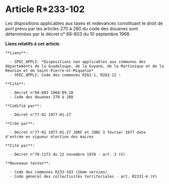 # Article R*233-102

Les dispositions applicables aux taxes et redevances constituant le droit de port prévu par les articles 270 à 280 du code
des douanes sont déterminées par le décret n° 68-803 du 10 septembre 1968.

**Liens relatifs à cet article**

	**Liens**:

	  - SPEC_APPLI: *Dispositions non applicables aux communes des départements de la Guadeloupe, de la Guyane, de la Martinique et de la Réunion et de Saint-Pierre-et-Miquelon*
	  - SPEC_APPLI: Code des communes R262-1, R262-12 :

	**Cite**:

	  - Décret n°68-803 1968-09-10
	  - Code des douanes 270 à 280

	**Codifié par**:

	  - Décret n°77-91 1977-01-27

	**Créé par**:

	  - Décret n°77-91 1977-01-27 JORF et JONC 3 février 1977 date d'entrée en vigueur élection des maires

	**Cité par**:

	  - Décret n°78-1173 du 22 novembre 1978 - art. 3 (V)

	**Nouveaux textes**:

	  - Code des communes R233-103 (2ème version)
	  - Code général des collectivités territoriales - art. R2331-4 (V)
